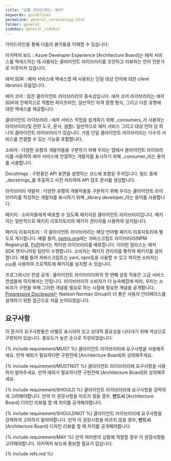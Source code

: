```yaml
---
title: "공통 가이드라인: 용어"
keywords: guidelines
permalink: general_terminology.html
folder: general
sidebar: general_sidebar
---
```


가이드라인을 통해 다음의 용어들을 이해할 수 있습니다:

아키텍처 보드
: Azure Developer Experience [Architecture Board]는 애저 서비스를 액세스하는 데 사용되는 클라이언트 라이브러리를 조언하고 리뷰하는 언어 전문가로 이루어져 있습니다.

애저 SDK
: 애저 서비스에 액세스할 때 사용되는 단일 대상 언어에 대한 _client libraries_ 모음입니다.

애저 코어
: 많은 클라이언트 라이브러리의 종속성입니다. 애저 코어 라이브러리는 애저 SDK에 전체적으로 적합한 파이프라인, 일반적인 자격 증명 형식, 그리고 다른 유형에 대한 액세스를 제공합니다.

클라이언트 라이브러리
: 애저 서비스 작업을 쉽게하기 위해 _consumers_가 사용하는 라이브러리(및 관련 도구, 문서, 샘플). 일반적으로 애저 서비스 그리고 대상 언어 당 하나의 클라이언트 라이브러리가 있습니다. 가끔 단일 클라이언트 라이브러리는 다수의 서비스를 연결할 수 있는 기능을 포함합니다.

소비자
: 다양한 유형의 개발자들을 구분하기 위해 우리는 앱에서 클라이언트 라이브러리를 사용하여 애저 서비스에 연결하는 개발자를 표시하기 위해 _consumer_라는 용어를 사용합니다. 

Docstrings
: 구현중인 API 표면을 설명하는 코드에 포함된 주석입니다. 빌드 중에 _docstrings_를 추출하고 사전 처리하여 API 참조 문서를 생성합니다.

라이브러리 개발자
: 다양한 유형의 개발자들을 구분하기 위해 우리는 클라이언트 라이브러리를 작성하는 개발자를 표시하기 위해 _library developer_라는 용어를 사용합니다.

패키지
: 소비자들에게 배포할 수 있도록 패키지된 클라이언트 라이브러리입니다. 패키지는 일반적으로 패키지 리포지토리의 패키지 관리자를 사용하여 설치됩니다.

패키지 리포지토리
: 각 클라이언트 라이브러리는 해당 언어별 패키지 리포지토리에 별도로 게시됩니다. 예를 들어, [npmjs.org](https://npmjs.org)에는 자바스크립트 라이브러리(NPM Registry)를, [PyPI](https://pypi.org/)에서는 파이썬 라이브러리를 배포합니다. 이러한 릴리스는 애저 SDK 엔지니어링 팀만이 수행합니다. 소비자는 패키지 관리자를 통하여 패키지를 설치합니다. 예를 들어 자바스크립트는 yarn, npm등을 사용할 수 있고 파이썬 소비자는 `pip`을 사용하여 프로젝트에 패키지를 설치할 수 있습니다.

프로그레시브 컨셉 공개
: 클라이언트 라이브러리와의 첫 번째 상호 작용은 고급 서비스 컨셉들에 의지해서는 안됩니다. 라이브러리의 소비자가 더 능숙해짐에 따라, 우리는 소비자가 구현을 위해 그러한 개념을 필요로 하는 시점에 필요한 개념을 공개합니다. [Progressive Disclosure]는 Nielson Norman Group이 더 좋은 사용자 인터페이스를 설계하기 위한 접근으로 처음 논의되었습니다. 

## 요구사항

이 문서의 요구사항들은 라벨로 표시되어 있고 상대적 중요성을 나타내기 위해 색상으로 구분되어 있습니다. 중요도가 높은 순으로 작성되었습니다:

{% include requirement/MUST %} 클라이언트 라이브러리에 요구사항을 사용해주세요. 만약 예외가 필요하다면 구현전에 [Architecture Board]와 상의해주세요.

{% include requirement/MUSTNOT %} 클라이언트 라이브러리에 요구사항을 사용하지 말아주세요. 만약 예외가 필요하다면 구현전에 [Architecture Board]와 상의해주세요.

{% include requirement/SHOULD %} 클라이언트 라이브러리에 요구사항을 강력하게 고려해야합니다. 만약 이 권장사항을 따르지 않을 경우, **반드시** [Architecture Board] 디자인 리뷰를 할 때 차이를 공개해야합니다.

{% include requirement/SHOULDNOT %} 클라이언트 라이브러리에 요구사항을 강력하게 고려하지 말아야합니다. 만약 이 권장사항을 따르지 않을 경우, **반드시** [Architecture Board] 디자인 리뷰를 할 때 차이를 공개해야합니다.

{% include requirement/MAY %} 만약 여러분의 상황에 적절할 경우 이 권장사항을 고려해야합니다. 아키텍처 보드에 통보할 필요가 없습니다. 

{% include refs.md %}

[Progressive Disclosure]: https://www.nngroup.com/articles/progressive-disclosure/
